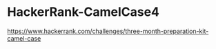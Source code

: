 # HackerRank-CamelCase4

https://www.hackerrank.com/challenges/three-month-preparation-kit-camel-case
